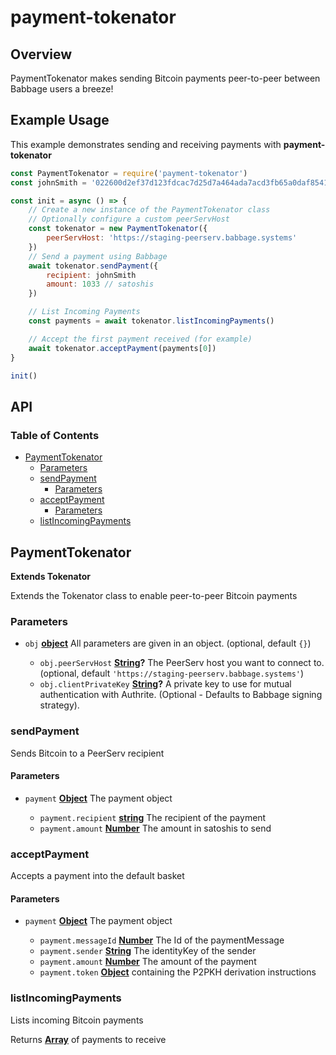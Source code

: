 # payment-tokenator

## Overview

PaymentTokenator makes sending Bitcoin payments peer-to-peer between Babbage users a breeze!

## Example Usage

This example demonstrates sending and receiving payments with **payment-tokenator**

```js
const PaymentTokenator = require('payment-tokenator')
const johnSmith = '022600d2ef37d123fdcac7d25d7a464ada7acd3fb65a0daf85412140ee20884311'

const init = async () => {
    // Create a new instance of the PaymentTokenator class
    // Optionally configure a custom peerServHost
    const tokenator = new PaymentTokenator({
        peerServHost: 'https://staging-peerserv.babbage.systems'
    })
    // Send a payment using Babbage
    await tokenator.sendPayment({
        recipient: johnSmith
        amount: 1033 // satoshis
    })

    // List Incoming Payments
    const payments = await tokenator.listIncomingPayments()

    // Accept the first payment received (for example)
    await tokenator.acceptPayment(payments[0])
}

init()
```

## API

<!-- Generated by documentation.js. Update this documentation by updating the source code. -->

### Table of Contents

*   [PaymentTokenator](#paymenttokenator)
    *   [Parameters](#parameters)
    *   [sendPayment](#sendpayment)
        *   [Parameters](#parameters-2)
    *   [acceptPayment](#acceptpayment)
        *   [Parameters](#parameters-3)
    *   [listIncomingPayments](#listincomingpayments)

## PaymentTokenator

**Extends Tokenator**

Extends the Tokenator class to enable peer-to-peer Bitcoin payments

### Parameters

*   `obj` **[object](https://developer.mozilla.org/docs/Web/JavaScript/Reference/Global_Objects/Object)** All parameters are given in an object. (optional, default `{}`)

    *   `obj.peerServHost` **[String](https://developer.mozilla.org/docs/Web/JavaScript/Reference/Global_Objects/String)?** The PeerServ host you want to connect to. (optional, default `'https://staging-peerserv.babbage.systems'`)
    *   `obj.clientPrivateKey` **[String](https://developer.mozilla.org/docs/Web/JavaScript/Reference/Global_Objects/String)?** A private key to use for mutual authentication with Authrite. (Optional - Defaults to Babbage signing strategy).

### **sendPayment**

Sends Bitcoin to a PeerServ recipient

#### Parameters

*   `payment` **[Object](https://developer.mozilla.org/docs/Web/JavaScript/Reference/Global_Objects/Object)** The payment object

    *   `payment.recipient` **[string](https://developer.mozilla.org/docs/Web/JavaScript/Reference/Global_Objects/String)** The recipient of the payment
    *   `payment.amount` **[Number](https://developer.mozilla.org/docs/Web/JavaScript/Reference/Global_Objects/Number)** The amount in satoshis to send

### **acceptPayment**

Accepts a payment into the default basket

#### Parameters

*   `payment` **[Object](https://developer.mozilla.org/docs/Web/JavaScript/Reference/Global_Objects/Object)** The payment object

    *   `payment.messageId` **[Number](https://developer.mozilla.org/docs/Web/JavaScript/Reference/Global_Objects/Number)** The Id of the paymentMessage
    *   `payment.sender` **[String](https://developer.mozilla.org/docs/Web/JavaScript/Reference/Global_Objects/String)** The identityKey of the sender
    *   `payment.amount` **[Number](https://developer.mozilla.org/docs/Web/JavaScript/Reference/Global_Objects/Number)** The amount of the payment
    *   `payment.token` **[Object](https://developer.mozilla.org/docs/Web/JavaScript/Reference/Global_Objects/Object)** containing the P2PKH derivation instructions

### **listIncomingPayments**

Lists incoming Bitcoin payments

Returns **[Array](https://developer.mozilla.org/docs/Web/JavaScript/Reference/Global_Objects/Array)** of payments to receive
